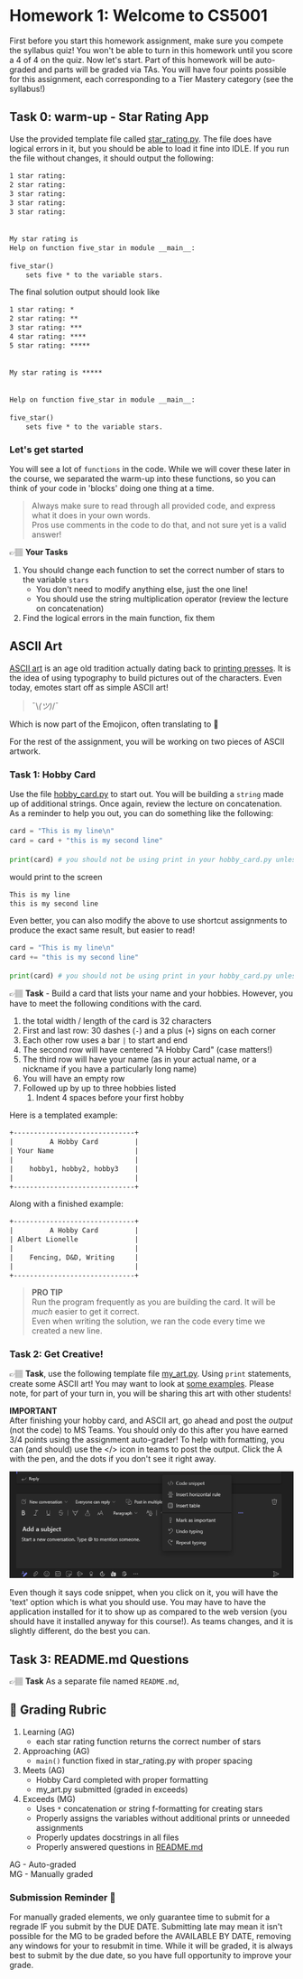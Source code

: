 # Homework 1: Welcome to CS5001

First before you start this homework assignment, make sure you compete the syllabus quiz! You won't be able to turn in this homework until you score a 4 of 4 on the quiz. Now let's start. Part of this homework will be auto-graded and parts will be graded via TAs. You will have four points possible for this assignment, each corresponding to a Tier Mastery category (see the syllabus!)



## Task 0: warm-up - Star Rating App

Use the provided template file called [star_rating.py](star_rating.py). The file does have logical errors in it, but you should be able to load it fine into IDLE. If you run the file without changes, it should output the following:

```text
1 star rating: 
2 star rating:
3 star rating:
3 star rating:
3 star rating:


My star rating is
Help on function five_star in module __main__:

five_star()
    sets five * to the variable stars.
```

The final solution output should look like

```text
1 star rating: *
2 star rating: **
3 star rating: ***
4 star rating: ****
5 star rating: *****


My star rating is *****


Help on function five_star in module __main__:

five_star()
    sets five * to the variable stars.
```

### Let's get started

You will see a lot of `functions` in the code. While we will cover these later in the course, we separated the warm-up into these functions, so you can think of your code in 'blocks' doing one thing at a time.

> Always make sure to read through all provided code, and express what it does in your own words.  
>     Pros use comments in the code to do that, and not sure yet is  a valid answer!

👉🏽 **Your Tasks**  
1. You should change each function to set the correct number of stars to the variable `stars` 
   * You don't need to modify anything else, just the one line!
   * You should use the string multiplication operator (review the lecture on concatenation)
2. Find the logical errors in the main function, fix them




## ASCII Art

[ASCII art](https://en.wikipedia.org/wiki/ASCII_art) is an age old tradition actually dating back to [printing presses](https://en.wikipedia.org/wiki/ASCII_art#/media/File:Brooklyn-Daily-Eagle-1875-01-06.png). It is the idea of using typography to build pictures out of the characters.  Even  today, emotes start off as simple ASCII art! 

>  ¯\\_(ツ)_/¯

Which is now part of the Emojicon, often translating to 🤷

For the rest of the assignment, you will be working on two pieces of ASCII artwork. 

### Task 1: Hobby Card

Use the file  [hobby_card.py](hobby_card.py) to start out. You will be building a `string` made up of additional strings. Once again,
review the lecture on concatenation. As a reminder to help you out, you can do something like the following:

```python
card = "This is my line\n"
card = card + "this is my second line"

print(card) # you should not be using print in your hobby_card.py unless it is to debug
```

would print to the screen
```text
This is my line
this is my second line
```

Even better, you can also modify the above to use shortcut assignments to produce the exact same result, but easier to read!

```python
card = "This is my line\n"
card += "this is my second line"

print(card) # you should not be using print in your hobby_card.py unless it is to debug
```

👉🏽 **Task** - Build a card that lists your name and your hobbies. However, you have to meet the following conditions with the card.

1. the total width / length of the card is 32 characters
2. First and last row: 30 dashes (`-`) and a plus (`+`) signs on each corner
2. Each other row uses a bar `|` to start and end
3. The second row will have centered "A Hobby Card" (case matters!)
4. The third row will have your name (as in your actual name, or a nickname if you have a particularly long name)
5. You will have an empty row
6. Followed up by up to three hobbies listed
   1. Indent 4 spaces before your first hobby

Here is a templated example:
```text
+------------------------------+
|         A Hobby Card         |
| Your Name                    |
|                              |
|    hobby1, hobby2, hobby3    |
|                              |
+------------------------------+
```

Along with a finished example:

```text
+------------------------------+
|         A Hobby Card         |
| Albert Lionelle              |
|                              |
|    Fencing, D&D, Writing     |
|                              |
+------------------------------+
```

> **PRO TIP**  
> Run the program frequently as you are building the card. It will be *much* easier to get it correct.  
> Even when writing the solution, we ran the code every time we created a new line. 

 
### Task 2:  Get Creative!

👉🏽 **Task**, use the following template file [my_art.py](my_art.py). Using `print` statements, create some ASCII art! You may want to look at [some examples](https://www.asciiart.eu/). Please note, for part of your turn in, you will be sharing this art with other students!

**IMPORTANT**  
After finishing your hobby card, and ASCII art, go ahead and post the *output* (not the code) to MS Teams.  You should only do this after you have earned 3/4 points using the assignment auto-grader!  To help with formatting, you can (and should) use the </> icon in teams to post the output. Click the A with the pen, and the dots if you don't see it right away.

![Teams post example](teams_post.png)

Even though it says code snippet, when you click on it, you will have the 'text' option which is what you should use. You may have to have the application installed for it to show up as compared to the web version (you should have it installed anyway for this course!). As teams changes, and it is slightly different, do the best you can.


## Task 3: README.md Questions

👉🏽 **Task** As a separate file named `README.md`, 


## 📝 Grading Rubric


1. Learning (AG)
   * each star rating function returns the correct number of stars
2. Approaching  (AG)
   * `main()` function fixed in star_rating.py with proper spacing
3. Meets  (AG)
   * Hobby Card completed with proper formatting
   * my_art.py submitted (graded in exceeds)
4. Exceeds  (MG)
   * Uses `*` concatenation or string  f-formatting for creating stars
   * Properly assigns the variables without additional prints or unneeded assignments
   * Properly updates docstrings in all files
   * Properly answered questions in [README.md](../README.md) 


AG - Auto-graded  
MG - Manually graded

### Submission Reminder 🚨
For manually graded elements, we only guarantee time to submit for a regrade IF you submit by the DUE DATE. Submitting late may mean it isn't possible for the MG to be graded before the AVAILABLE BY DATE, removing any windows for your to resubmit in time. While it will be graded, it is always best to submit by the due date, so you have full opportunity to improve your grade.